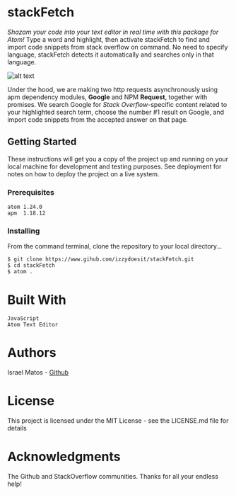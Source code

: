 # stackFetch

*Shazam your code into your text editor in real time with this package for Atom!*  Type a word and highlight, then activate stackFetch to find and import code snippets from stack overflow on command. No need to specify language, stackFetch detects it automatically and searches only in that language.  
  
![alt text][walkthrough]

[walkthrough]: https://cloud.githubusercontent.com/assets/6755555/17759382/836dd780-64ab-11e6-8f6a-329f66f01fd7.gif "Logo Title Text 2"
  
  
Under the hood, we are making two http requests asynchronously using apm dependency modules, **Google** and NPM **Request**, together with promises. We search Google for _Stack Overflow_-specific content related to your highlighted search term, choose the number #1 result on Google, and import code snippets from the accepted answer on that page. 

## Getting Started
These instructions will get you a copy of the project up and running on your local machine for development and testing purposes. See deployment for notes on how to deploy the project on a live system.

### Prerequisites
```
atom 1.24.0
apm  1.18.12
```
### Installing
From the command terminal, clone the repository to your local directory...
```
$ git clone https://www.gihub.com/izzydoesit/stackFetch.git
$ cd stackFetch
$ atom .
```
# Built With
```
JavaScript 
Atom Text Editor
```
# Authors
Israel Matos - [Github](https://github.com/izzydoesit)

# License
This project is licensed under the MIT License - see the LICENSE.md file for details

# Acknowledgments
The Github and StackOverflow communities. Thanks for all your endless help!  
  
 
